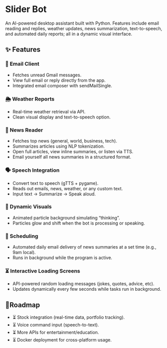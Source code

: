 # Slider Bot
An AI-powered desktop assistant built with Python. Features include email reading and replies, weather updates, news summarization, text-to-speech, and automated daily reports; all in a dynamic visual interface.


## ✨ Features

### 📧 Email Client
- Fetches unread Gmail messages.
- View full email or reply directly from the app.
- Integrated email composer with sendMailSingle.

### 🌦 Weather Reports
- Real-time weather retrieval via API.
- Clean visual display and text-to-speech option.

### 📰 News Reader
- Fetches top news (general, world, business, tech).
- Summarizes articles using NLP tokenization.
- Open full articles, view inline summaries, or listen via TTS.
- Email yourself all news summaries in a structured format.

### 🗣 Speech Integration
- Convert text to speech (gTTS + pygame).
- Reads out emails, news, weather, or any custom text.
- Input text → Summarize → Speak aloud.

### 🎨 Dynamic Visuals
- Animated particle background simulating “thinking”.
- Particles glow and shift when the bot is processing or speaking.

### 📅 Scheduling
- Automated daily email delivery of news summaries at a set time (e.g., 9am local).
- Runs in background while the program is active.

### ⏳ Interactive Loading Screens
- API-powered random loading messages (jokes, quotes, advice, etc).
- Updates dynamically every few seconds while tasks run in background.





## 🚀Roadmap
- ⏳ Stock integration (real-time data, portfolio tracking).
- ⏳ Voice command input (speech-to-text).
- ⏳ More APIs for entertainment/education.
- ⏳ Docker deployment for cross-platform usage.
